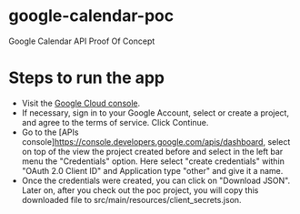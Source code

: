 # google-calendar-poc
Google Calendar API Proof Of Concept

# Steps to run the app
* Visit the [Google Cloud console](https://cloud.google.com/console/start/api?id=calendar).
* If necessary, sign in to your Google Account, select or create a project, and agree to the terms of service. Click Continue.
* Go to the [APIs console]https://console.developers.google.com/apis/dashboard, select on top of the view the project created before and select in the left bar menu the "Credentials" option. Here select "create credentials" within "OAuth 2.0 Client ID" and Application type "other" and give it a name.
* Once the credentials were created, you can click on "Download JSON". Later on, after you check out the poc project, you will copy this downloaded file to src/main/resources/client_secrets.json. 
